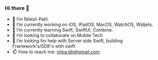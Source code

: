### Hi there 👋
- 🔭 I’m Nitesh Patil.
- 🔭 I’m currently working on iOS, iPadOS, MacOS, WatchOS, Widjets.
- 🌱 I’m currently learning Swift, SwiftUI, Combine. 
- 👯 I’m looking to collaborate on Mobile Tech
- 🤔 I’m looking for help with Server side Swift, building Framework's/SDK's with swift 
- 📫 How to reach me: nitpa.bh@gmail.com
